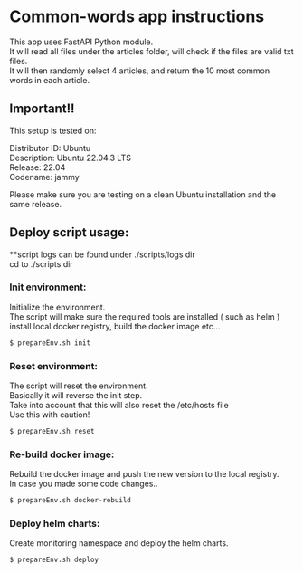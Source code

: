 # Common-words app instructions
This app uses FastAPI Python module.  
It will read all files under the articles folder,  will check if the files are valid txt files.  
It will then randomly select 4 articles, and return the 10 most common words in each article.

## Important!!
This setup is tested on:  

Distributor ID:	Ubuntu  
Description:	Ubuntu 22.04.3 LTS  
Release:	22.04  
Codename:	jammy  

Please make sure you are testing on a clean Ubuntu installation and the same release.

## Deploy script usage:
**script logs can be found under ./scripts/logs dir  
cd to ./scripts dir

### Init environment:
Initialize the environment.  
The script will make sure the required tools are installed ( such as helm )  
install local docker registry, build the docker image etc...
```bash
$ prepareEnv.sh init
```

### Reset environment:
The script will reset the environment.  
Basically it will reverse the init step.  
Take into account that this will also reset the /etc/hosts file  
Use this with caution!
```bash
$ prepareEnv.sh reset
```

### Re-build docker image:
Rebuild the docker image and push the new version to the local registry.  
In case you made some code changes..
```bash
$ prepareEnv.sh docker-rebuild
```

### Deploy helm charts:
Create monitoring namespace and deploy the helm charts.
```bash
$ prepareEnv.sh deploy
```



